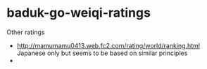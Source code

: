 # baduk-go-weiqi-ratings

Other ratings

* http://mamumamu0413.web.fc2.com/rating/world/ranking.html Japanese only but seems to be based on similar principles
* 
